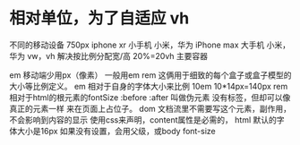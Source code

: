 # 相对单位，为了自适应 vh
 不同的移动设备
 750px
 iphone xr 小手机
 小米，华为 
 iPhone max 大手机
 小米，华为
 vw，vh 解决按比例分配宽/高 20%=20vh 主要容器

 em 移动端少用px（像素）  一般用em  rem 这俩用于细致的每个盒子或盒子模型的大小等比例定义。
 em 相对于自身的字体大小来比例
 10em 10*14px=140px
 rem 相对于html的根元素的fontSize 
 :before :after 叫做伪元素
 没有标签，但却可以像真正的元素一样 来在页面上占位子。 
 dom 文档流里不需要写这个元素，副作用，不会影响到内容的显示
 使用css来声明，content属性是必需的，
 html 默认的字体大小是16px
 如果没有设置，会用父级，或body font-size